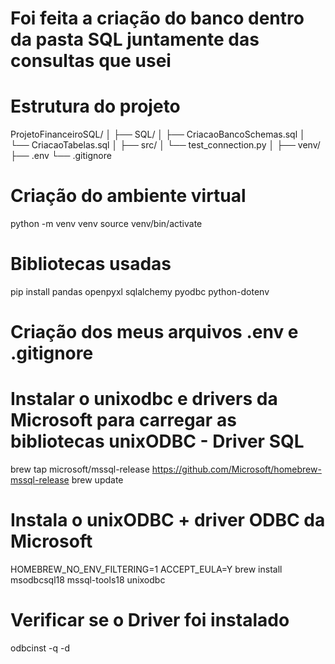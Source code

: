 # Foi feita a criação do banco dentro da pasta SQL juntamente das consultas que usei


# Estrutura do projeto

ProjetoFinanceiroSQL/
│
├── SQL/
│   ├── CriacaoBancoSchemas.sql
│   └── CriacaoTabelas.sql
│
├── src/
│   └── test_connection.py
│
├── venv/
├── .env
└── .gitignore


# Criação do ambiente virtual
python -m venv venv
source venv/bin/activate

# Bibliotecas usadas
pip install pandas openpyxl sqlalchemy pyodbc python-dotenv

# Criação dos meus arquivos .env e .gitignore

# Instalar o unixodbc e drivers da Microsoft para carregar as bibliotecas unixODBC - Driver SQL
brew tap microsoft/mssql-release https://github.com/Microsoft/homebrew-mssql-release
brew update

# Instala o unixODBC + driver ODBC da Microsoft
HOMEBREW_NO_ENV_FILTERING=1 ACCEPT_EULA=Y brew install msodbcsql18 mssql-tools18 unixodbc

# Verificar se o Driver foi instalado
odbcinst -q -d